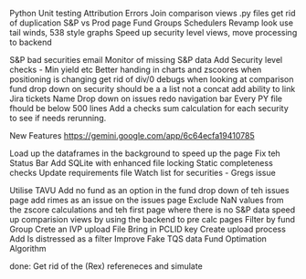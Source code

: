 


Python Unit testing
Attribution Errors
Join comparison views .py files get rid of duplication
S&P vs Prod page
Fund Groups
Schedulers
Revamp look use tail winds, 538 style graphs
Speed up security level views, move processing to backend

S&P bad securities email
Monitor of missing S&P data
Add Security level checks - Min yield etc
Better handing in charts and zscoores when positioning is changing
get rid of div/0 debugs when looking at comparison
fund drop down on security should be a a list not a concat
add ability to link Jira tickets
Name Drop down on issues
redo navigation bar
Every PY file fhould be below 500 lines
Add a checks sum calculation for each security to see if needs rerunning.

New Features https://gemini.google.com/app/6c64ecfa19410785

Load up the dataframes in the background to speed up the page
Fix teh Status Bar
Add SQLite with enhanced file locking
Static completeness checks
Update requirements file
Watch list for securities - Gregs issue

Utilise TAVU
Add no fund as an option in the fund drop down of teh issues page
add rimes as an issue on the issues page
Exclude NaN values from the zscore calculations and teh first page where there is no S&P data
speed up comparision views by using the backend to pre calc pages
Filter by fund Group
Crete an IVP upload File
Bring in PCLID key
Create upload process
Add Is distressed  as a filter
Improve Fake TQS data
Fund Optimation Algorithm

done:
Get rid of the (Rex) refereneces and simulate


